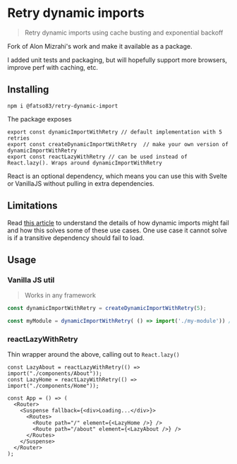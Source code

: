 # Retry dynamic imports 
> Retry dynamic imports using cache busting and exponential backoff

Fork of Alon Mizrahi's work and make it available as a package.

I added unit tests and packaging, but will hopefully support more browsers, improve perf with caching, etc. 

## Installing
```
npm i @fatso83/retry-dynamic-import
```

The package exposes
```
export const dynamicImportWithRetry // default implementation with 5 retries
export const createDynamicImportWithRetry  // make your own version of dynamicImportWithRetry
export const reactLazyWithRetry // can be used instead of React.lazy(). Wraps around dynamicImportWithRetry
```

React is an optional dependency, which means you can use this with Svelte or VanillaJS without
pulling in extra dependencies.


## Limitations
Read [this article](https://medium.com/@alonmiz1234/retry-dynamic-imports-with-react-lazy-c7755a7d557a) to understand the details
of how dynamic imports might fail and how this solves some of these use cases. One use case it cannot solve is if a transitive 
dependency should fail to load.


## Usage

### Vanilla JS util 
> Works in any framework

```typescript
const dynamicImportWithRetry = createDynamicImportWithRetry(5);

const myModule = dynamicImportWithRetry( () => import('./my-module')) // this works regardless of framework, lib, etc
```


### reactLazyWithRetry
Thin wrapper around the above, calling out to `React.lazy()`

```tsx
const LazyAbout = reactLazyWithRetry(() => import("./components/About"));
const LazyHome = reactLazyWithRetry(() => import("./components/Home"));

const App = () => (
  <Router>
    <Suspense fallback={<div>Loading...</div>}>
      <Routes>
        <Route path="/" element={<LazyHome />} />
        <Route path="/about" element={<LazyAbout />} />
      </Routes>
    </Suspense>
  </Router>
);
```
